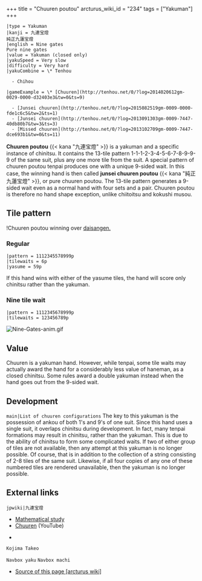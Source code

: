 +++
title = "Chuuren poutou"
arcturus_wiki_id = "234"
tags = ["Yakuman"]
+++

```yaku
|type = Yakuman
|kanji = 九連宝燈
純正九蓮宝燈
|english = Nine gates
Pure nine gates
|value = Yakuman (closed only)
|yakuSpeed = Very slow
|difficulty = Very hard
|yakuCombine = \* Tenhou

  - Chihou

|gameExample = \* [Chuuren](http://tenhou.net/0/?log=2014020612gm-0029-0000-d32403e3&tw=0&ts=9)

  - [Junsei chuuren](http://tenhou.net/0/?log=2015082519gm-0009-0000-fde1c6c5&tw=2&ts=1)
  - [Junsei chuuren](http://tenhou.net/0/?log=2013091303gm-0009-7447-40db80b7&tw=3&ts=3)
  - [Missed chuuren](http://tenhou.net/0/?log=2013102709gm-0009-7447-dce693b1&tw=0&ts=11)

```

**Chuuren poutou** {{< kana "九連宝燈" >}} is a yakuman and a specific instance of chinitsu. It
contains the 13-tile pattern 1-1-1-2-3-4-5-6-7-8-9-9-9 of the same suit, plus any one more tile from
the suit. A special pattern of chuuren poutou tenpai produces one with a unique 9-sided wait. In
this case, the winning hand is then called **junsei chuuren poutou** {{< kana "純正九蓮宝燈" >}}, or
pure chuuren poutou. The 13-tile pattern generates a 9-sided wait even as a normal hand with four
sets and a pair. Chuuren poutou is therefore no hand shape exception, unlike chiitoitsu and kokushi
musou.

## Tile pattern

!Chuuren poutou winning over [daisangen.](Chuuren_real.jpg "Chuuren poutou winning over daisangen.")

### Regular

```machi
|pattern = 1112345578999p
|tilewaits = 6p
|yasume = 59p
```

If this hand wins with either of the yasume tiles, the hand will score only chinitsu rather than the
yakuman.

### Nine tile wait

```machi
|pattern = 1112345678999p
|tilewaits = 123456789p
```

![Nine-Gates-anim.gif](Nine-Gates-anim.gif "Nine-Gates-anim.gif")

## Value

Chuuren is a yakuman hand. However, while tenpai, some tile waits may actually award the hand for a
considerably less value of haneman, as a closed chinitsu. Some rules award a double yakuman instead
when the hand goes out from the 9-sided wait.

## Development

`main|List of chuuren configurations` The key to this yakuman is the possession of ankou of both 1's
and 9's of one suit. Since this hand uses a single suit, it overlaps chinitsu during development. In
fact, many tenpai formations may result in chinitsu, rather than the yakuman. This is due to the
ability of chinitsu to form some complicated waits. If two of either group of tiles are not
available, then any attempt at this yakuman is no longer possible. Of course, that is in addition to
the collection of a string consisting of 2-8 tiles of the same suit. Likewise, if all four copies of
any one of these numbered tiles are rendered unavailable, then the yakuman is no longer possible.

## External links

`jpwiki|九連宝燈`

- [Mathematical study](https://scirate.com/arxiv/1707.07345)
- [Chuuren](https://www.youtube.com/watch?v=-7su2I_D0y4) (YouTube)

<!-- end list -->

-


    Kojima Takeo

`Navbox yaku` `Navbox machi`

- [Source of this page [arcturus wiki]](http://arcturus.su/wiki/Chuuren_poutou)
